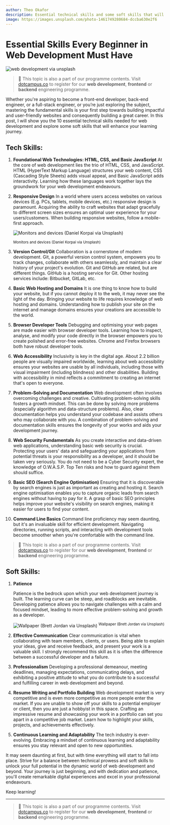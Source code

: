 ```yaml
---
author: Theo Okafor
description: Essential technical skills and some soft skills that will enhance your learning journey to becoming a front-end developer, back-end engineer, or a full-stack engineer.
image: https://images.unsplash.com/photo-1461749280684-dccba630e2f6
---
```


# Essential Skills Every Beginner in Web Development Must Have

![web development via unsplash](https://images.unsplash.com/photo-1461749280684-dccba630e2f6?ixlib=rb-4.0.3&q=85&fm=jpg&crop=entropy&cs=srgb&w=3600)

> 📢 This topic is also a part of our programme contents. Visit [dotcampus.co](http://dotcampus.co) to register for our **web development**, **frontend** or **backend** engineering programme.

Whether you're aspiring to become a front-end developer, back-end engineer, or a full-stack engineer, or you’re just exploring the subject, mastering the fundamental skills is your first step towards building impactful and user-friendly websites and consequently building a great career. In this post, I will show you the 10 essential technical skills needed for web development and explore some soft skills that will enhance your learning journey.

## Tech **Skills:**

1.  **Foundational Web Technologies: HTML, CSS, and Basic JavaScript**
    At the core of web development lies the trio of HTML, CSS, and JavaScript. HTML (HyperText Markup Language) structures your web content, CSS (Cascading Style Sheets) adds visual appeal, and Basic JavaScript adds interactivity. Learning how these languages work together lays the groundwork for your web development endeavours.
2.  **Responsive Design**
    In a world where users access websites on various devices (E.g. PCs, tablets, mobile devices, etc.) responsive design is paramount. Acquiring the ability to craft websites that adapt gracefully to different screen sizes ensures an optimal user experience for your users/customers. When building responsive websites, follow a mobile-first approach.

    ![Monitors and devices (Daniel Korpai via Unsplash)](https://images.unsplash.com/photo-1547658719-da2b51169166?ixlib=rb-4.0.3&ixid=M3wxMjA3fDB8MHxwcm9maWxlLXBhZ2V8NDJ8fHxlbnwwfHx8fHw%3D&auto=format&fit=crop&w=500&q=60)
    
    <sup>Monitors and devices (Daniel Korpai via Unsplash)</sup>

3.  **Version Control/Git**
    Collaboration is a cornerstone of modern development. Git, a powerful version control system, empowers you to track changes, collaborate with others seamlessly, and maintain a clear history of your project's evolution. Git and GitHub are related, but are different things. GitHub is a hosting service for Git. Other hosting services include: Bitbucket, GitLab, etc.
4.  **Basic Web Hosting and Domains**
    It is one thing to know how to build your website, but if you cannot deploy it to the web, it may never see the light of the day. Bringing your website to life requires knowledge of web hosting and domains. Understanding how to publish your site on the internet and manage domains ensures your creations are accessible to the world.
5.  **Browser Developer Tools**
    Debugging and optimising your web pages are made easier with browser developer tools. Learning how to inspect, analyse, and modify your code directly in the browser empowers you to create polished and error-free websites. Chrome and Firefox browsers both have robust developer tools.
6.  **Web Accessibility**
    Inclusivity is key in the digital age. About 2.2 billion people are visually impaired worldwide, learning about web accessibility ensures your websites are usable by all individuals, including those with visual impairment (including blindness) and other disabilities. Building with accessibility in mind reflects a commitment to creating an internet that's open to everyone.
7.  **Problem-Solving and Documentation**
    Web development often involves overcoming challenges and creative. Cultivating problem-solving skills fosters a growth mindset. This can be done by solving more problems (especially algorithm and data-structure problems). Also, clear documentation helps you understand your codebase and assists others who may collaborate with you. A combination of problem-solving and documentation skills ensures the longevity of your works and aids your development journey.
8.  **Web Security Fundamentals**
    As you create interactive and data-driven web applications, understanding basic web security is crucial. Protecting your users' data and safeguarding your applications from potential threats is your responsibility as a developer, and it should be taken very seriously. You do not need to be a Cyber Security expert, the knowledge of O.W.A.S.P. Top Ten risks and how to guard against them should suffice.
9.  **Basic SEO (Search Engine Optimisation)**
    Ensuring that it is discoverable by search engines is just as important as creating and hosting it. Search engine optimisation enables you to capture organic leads from search engines without having to pay for it. A grasp of basic SEO principles helps improve your website's visibility on search engines, making it easier for users to find your content.
10. **Command Line Basics**
    Command line proficiency may seem daunting, but it's an invaluable skill for efficient development. Navigating directories, running scripts, and interacting with development tools become smoother when you're comfortable with the command line.

> 📢 This topic is also a part of our programme contents. Visit [dotcampus.co](http://dotcampus.co) to register for our **web development**, **frontend** or **backend** engineering programme.

## Soft **Skills:**

1. **Patience**

   Patience is the bedrock upon which your web development journey is built. The learning curve can be steep, and roadblocks are inevitable. Developing patience allows you to navigate challenges with a calm and focused mindset, leading to more effective problem-solving and growth as a developer.

   ![Wallpaper (Brett Jordan via Unsplash)](https://images.unsplash.com/photo-1609954044392-859c21f03569?ixlib=rb-4.0.3&ixid=M3wxMjA3fDB8MHxwaG90by1wYWdlfHx8fGVufDB8fHx8fA%3D%3D&auto=format&fit=crop&w=2574&q=80)
   <sup>Wallpaper (Brett Jordan via Unsplash)</sup>

2. **Effective Communication**
   Clear communication is vital when collaborating with team members, clients, or users. Being able to explain your ideas, give and receive feedback, and present your work is a valuable skill. I strongly recommend this skill as it is often the difference between a successful developer and a failure.
3. **Professionalism**
   Developing a professional demeanour, meeting deadlines, managing expectations, communicating delays, and exhibiting a positive attitude to what you do contribute to a successful and fulfilling career in web development and beyond.
4. **Resume Writing and Portfolio Building**
   Web development market is very competitive and is even more competitive as more people enter the market. If you are unable to show off your skills to a potential employer or client, then you are just a hobbyist in this space. Crafting an impressive resume and showcasing your work in a portfolio can set you apart in a competitive job market. Learn how to highlight your skills, projects, and achievements effectively.
5. **Continuous Learning and Adaptability**
   The tech industry is ever-evolving. Embracing a mindset of continuous learning and adaptability ensures you stay relevant and open to new opportunities.

It may seem daunting at first, but with time everything will start to fall into place. Strive for a balance between technical prowess and soft skills to unlock your full potential in the dynamic world of web development and beyond. Your journey is just beginning, and with dedication and patience, you'll create remarkable digital experiences and excel in your professional endeavours.

Keep learning!

---

> 📢 This topic is also a part of our programme contents. Visit [dotcampus.co](http://dotcampus.co) to register for our **web development**, **frontend** or **backend** engineering programme.
